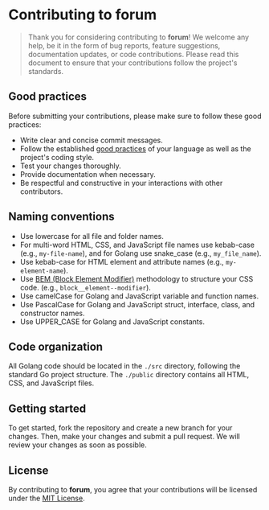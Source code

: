 # Contributing to **forum**

> Thank you for considering contributing to **forum**! We welcome any help, be it in the form of bug reports, feature suggestions, documentation updates, or code contributions. Please read this document to ensure that your contributions follow the project's standards.

## **Good practices**

Before submitting your contributions, please make sure to follow these good practices:

- Write clear and concise commit messages.
- Follow the established [good practices](https://github.com/01-edu/public/blob/master/subjects/good-practices/README.md) of your language as well as the project's coding style.
- Test your changes thoroughly.
- Provide documentation when necessary.
- Be respectful and constructive in your interactions with other contributors.

## **Naming conventions**

- Use lowercase for all file and folder names.
- For multi-word HTML, CSS, and JavaScript file names use kebab-case (e.g., `my-file-name`), and for Golang use snake_case (e.g., `my_file_name`).
- Use kebab-case for HTML element and attribute names (e.g., `my-element-name`).
- Use [BEM (Block Element Modifier)](https://sparkbox.com/foundry/bem_by_example) methodology to structure your CSS code. (e.g., `block__element--modifier`).
- Use camelCase for Golang and JavaScript variable and function names.
- Use PascalCase for Golang and JavaScript struct, interface, class, and constructor names.
- Use UPPER_CASE for Golang and JavaScript constants.


## **Code organization**

All Golang code should be located in the `./src` directory, following the standard Go project structure. The `./public` directory contains all HTML, CSS, and JavaScript files.

## **Getting started**

To get started, fork the repository and create a new branch for your changes. Then, make your changes and submit a pull request. We will review your changes as soon as possible.

## **License**

By contributing to **forum**, you agree that your contributions will be licensed under the [MIT License](https://opensource.org/licenses/MIT).

